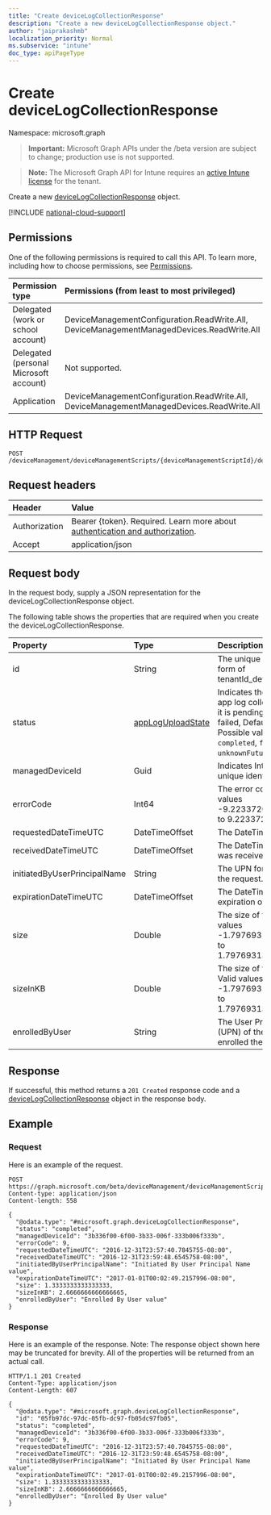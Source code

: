 ```yaml
---
title: "Create deviceLogCollectionResponse"
description: "Create a new deviceLogCollectionResponse object."
author: "jaiprakashmb"
localization_priority: Normal
ms.subservice: "intune"
doc_type: apiPageType
---
```


# Create deviceLogCollectionResponse

Namespace: microsoft.graph

> **Important:** Microsoft Graph APIs under the /beta version are subject to change; production use is not supported.

> **Note:** The Microsoft Graph API for Intune requires an [active Intune license](https://go.microsoft.com/fwlink/?linkid=839381) for the tenant.

Create a new [deviceLogCollectionResponse](../resources/intune-devices-devicelogcollectionresponse.md) object.

[!INCLUDE [national-cloud-support](../../includes/all-clouds.md)]

## Permissions
One of the following permissions is required to call this API. To learn more, including how to choose permissions, see [Permissions](/graph/permissions-reference).

|Permission type|Permissions (from least to most privileged)|
|:---|:---|
|Delegated (work or school account)|DeviceManagementConfiguration.ReadWrite.All, DeviceManagementManagedDevices.ReadWrite.All|
|Delegated (personal Microsoft account)|Not supported.|
|Application|DeviceManagementConfiguration.ReadWrite.All, DeviceManagementManagedDevices.ReadWrite.All|

## HTTP Request
<!-- {
  "blockType": "ignored"
}
-->
``` http
POST /deviceManagement/deviceManagementScripts/{deviceManagementScriptId}/deviceRunStates/{deviceManagementScriptDeviceStateId}/managedDevice/logCollectionRequests
```

## Request headers
|Header|Value|
|:---|:---|
|Authorization|Bearer {token}. Required. Learn more about [authentication and authorization](/graph/auth/auth-concepts).|
|Accept|application/json|

## Request body
In the request body, supply a JSON representation for the deviceLogCollectionResponse object.

The following table shows the properties that are required when you create the deviceLogCollectionResponse.

|Property|Type|Description|
|:---|:---|:---|
|id|String|The unique identifier in the form of tenantId_deviceId_requestId.|
|status|[appLogUploadState](../resources/intune-devices-apploguploadstate.md)|Indicates the status for the app log collection request if it is pending, completed or failed, Default is pending. Possible values are: `pending`, `completed`, `failed`, `unknownFutureValue`.|
|managedDeviceId|Guid|Indicates Intune device unique identifier.|
|errorCode|Int64|The error code, if any. Valid values -9.22337203685478E+18 to 9.22337203685478E+18|
|requestedDateTimeUTC|DateTimeOffset|The DateTime of the request.|
|receivedDateTimeUTC|DateTimeOffset|The DateTime the request was received.|
|initiatedByUserPrincipalName|String|The UPN for who initiated the request.|
|expirationDateTimeUTC|DateTimeOffset|The DateTime of the expiration of the logs.|
|size|Double|The size of the logs. Valid values -1.79769313486232E+308 to 1.79769313486232E+308|
|sizeInKB|Double|The size of the logs in KB. Valid values -1.79769313486232E+308 to 1.79769313486232E+308|
|enrolledByUser|String|The User Principal Name (UPN) of the user that enrolled the device.|



## Response
If successful, this method returns a `201 Created` response code and a [deviceLogCollectionResponse](../resources/intune-devices-devicelogcollectionresponse.md) object in the response body.

## Example

### Request
Here is an example of the request.
``` http
POST https://graph.microsoft.com/beta/deviceManagement/deviceManagementScripts/{deviceManagementScriptId}/deviceRunStates/{deviceManagementScriptDeviceStateId}/managedDevice/logCollectionRequests
Content-type: application/json
Content-length: 558

{
  "@odata.type": "#microsoft.graph.deviceLogCollectionResponse",
  "status": "completed",
  "managedDeviceId": "3b336f00-6f00-3b33-006f-333b006f333b",
  "errorCode": 9,
  "requestedDateTimeUTC": "2016-12-31T23:57:40.7845755-08:00",
  "receivedDateTimeUTC": "2016-12-31T23:59:48.6545758-08:00",
  "initiatedByUserPrincipalName": "Initiated By User Principal Name value",
  "expirationDateTimeUTC": "2017-01-01T00:02:49.2157996-08:00",
  "size": 1.3333333333333333,
  "sizeInKB": 2.6666666666666665,
  "enrolledByUser": "Enrolled By User value"
}
```

### Response
Here is an example of the response. Note: The response object shown here may be truncated for brevity. All of the properties will be returned from an actual call.
``` http
HTTP/1.1 201 Created
Content-Type: application/json
Content-Length: 607

{
  "@odata.type": "#microsoft.graph.deviceLogCollectionResponse",
  "id": "05fb97dc-97dc-05fb-dc97-fb05dc97fb05",
  "status": "completed",
  "managedDeviceId": "3b336f00-6f00-3b33-006f-333b006f333b",
  "errorCode": 9,
  "requestedDateTimeUTC": "2016-12-31T23:57:40.7845755-08:00",
  "receivedDateTimeUTC": "2016-12-31T23:59:48.6545758-08:00",
  "initiatedByUserPrincipalName": "Initiated By User Principal Name value",
  "expirationDateTimeUTC": "2017-01-01T00:02:49.2157996-08:00",
  "size": 1.3333333333333333,
  "sizeInKB": 2.6666666666666665,
  "enrolledByUser": "Enrolled By User value"
}
```